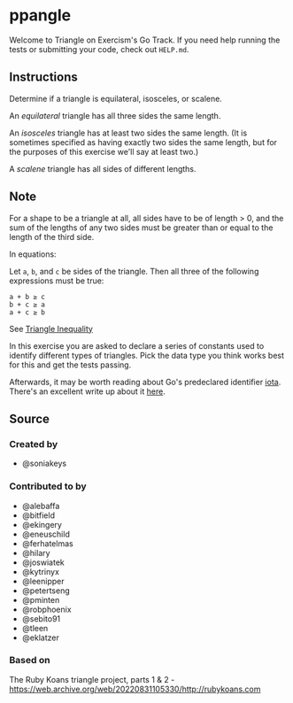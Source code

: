 #  ppangle

Welcome to Triangle on Exercism's Go Track.
If you need help running the tests or submitting your code, check out `HELP.md`.

## Instructions

Determine if a triangle is equilateral, isosceles, or scalene.

An _equilateral_ triangle has all three sides the same length.

An _isosceles_ triangle has at least two sides the same length.
(It is sometimes specified as having exactly two sides the same length, but for the purposes of this exercise we'll say at least two.)

A _scalene_ triangle has all sides of different lengths.

## Note

For a shape to be a triangle at all, all sides have to be of length > 0, and the sum of the lengths of any two sides must be greater than or equal to the length of the third side.

In equations:

Let `a`, `b`, and `c` be sides of the triangle.
Then all three of the following expressions must be true:

```text
a + b ≥ c
b + c ≥ a
a + c ≥ b
```

See [Triangle Inequality][triangle-inequality]

[triangle-inequality]: https://en.wikipedia.org/wiki/Triangle_inequality

In this exercise you are asked to declare a series of constants used to identify
different types of triangles. Pick the data type you think works best for this
and get the tests passing.

Afterwards, it may be worth reading about Go's
predeclared identifier [iota](https://golang.org/ref/spec#Iota). There's an
excellent write up about it
[here](https://splice.com/blog/iota-elegant-constants-golang/).

## Source

### Created by

- @soniakeys

### Contributed to by

- @alebaffa
- @bitfield
- @ekingery
- @eneuschild
- @ferhatelmas
- @hilary
- @joswiatek
- @kytrinyx
- @leenipper
- @petertseng
- @pminten
- @robphoenix
- @sebito91
- @tleen
- @eklatzer

### Based on

The Ruby Koans triangle project, parts 1 & 2 - https://web.archive.org/web/20220831105330/http://rubykoans.com

